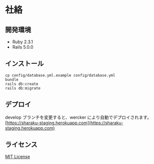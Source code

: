 # 社絡

## 開発環境

- Ruby 2.3.1
- Rails 5.0.0

## インストール

```
cp config/database.yml.example config/database.yml
bundle
rails db:create
rails db:migrate
```

## デプロイ

develop ブランチを変更すると、wercker により自動でデプロイされます。  
[https://sharaku-staging.herokuapp.com](https://sharaku-staging.herokuapp.com)

## ライセンス
[MIT License](https://github.com/ogihara-ryo/sharaku/blob/develop/LICENSE)
